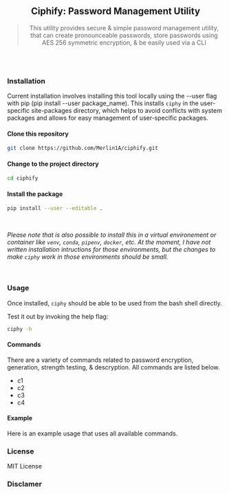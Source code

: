<div align="center">
  
## Ciphify: Password Management Utility

> This utility provides secure & simple password management utility, that can create pronounceable passwords, store passwords using AES 256 symmetric encryption, & be easily used via a CLI



<div align="left">
<br>
<br>


### Installation

Current installation involves installing this tool locally using the --user flag with pip (pip install --user package_name). This installs `ciphy` in the user-specific site-packages directory, which helps to avoid conflicts with system packages and allows for easy management of user-specific packages.

#### Clone this repository
```bash
git clone https://github.com/Merlin1A/ciphify.git
```

#### Change to the project directory
```bash
cd ciphify
```

#### Install the package
```bash
pip install --user --editable .
```

<br>

*Please note that is also possible to install this in a virtual environement or container like `venv`, `conda`, `pipenv`, `docker`, etc. At the moment, I have not written installation intructions for those environments, but the changes to make `ciphy` work in those environments should be small.*  

<br>


### Usage

Once installed, `ciphy` should be able to be used from the bash shell directly. 

Test it out by invoking the help flag:

```bash
ciphy -h
```

#### Commands

There are a variety of commands related to password encryption, generation, strength testing, & descryption. All commands are listed below.

- c1
- c2
- c3
- c4

#### Example

Here is an example usage that uses all available commands. 




### License

MIT License

### Disclamer
